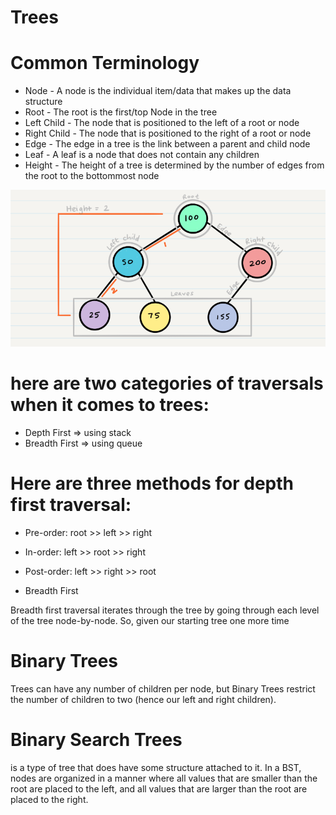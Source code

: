 # Trees

# Common Terminology

* Node - A node is the individual item/data that makes up the data structure
* Root - The root is the first/top Node in the tree
* Left Child - The node that is positioned to the left of a root or node
* Right Child - The node that is positioned to the right of a root or node
* Edge - The edge in a tree is the link between a parent and child node
* Leaf - A leaf is a node that does not contain any children
* Height - The height of a tree is determined by the number of edges from the root to the bottommost node

![Tree Visualization](tree.png)

# here are two categories of traversals when it comes to trees:

* Depth First => using stack
* Breadth First => using queue

# Here are three methods for depth first traversal:

* Pre-order: root >> left >> right
* In-order: left >> root >> right
* Post-order: left >> right >> root

* Breadth First

Breadth first traversal iterates through the tree by going through each level of the tree node-by-node. So, given our starting tree one more time

# Binary Trees

Trees can have any number of children per node, but Binary Trees restrict the number of children to two (hence our left and right children).

# Binary Search Trees

 is a type of tree that does have some structure attached to it. In a BST, nodes are organized in a manner where all values that are smaller than the root are placed to the left, and all values that are larger than the root are placed to the right.
 
 
